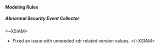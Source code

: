 
#### Modeling Rules
##### Abnormal Security Event Collector
<~XSIAM>
- Fixed an issue with unneeded xdr related version values.
</~XSIAM>
